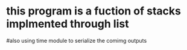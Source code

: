 # this program is a fuction of stacks implmented through list
#also using time module to serialize the comimg outputs
